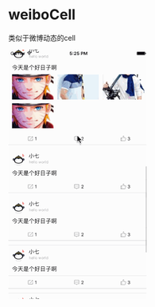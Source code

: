 # weiboCell
类似于微博动态的cell

![](https://github.com/MisterZhouZhou/weiboCell/blob/master/imgages/show.gif)
